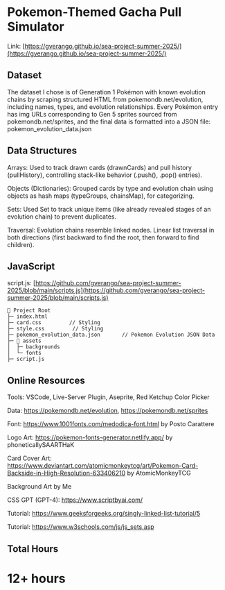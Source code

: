 # Pokemon-Themed Gacha Pull Simulator
Link: [https://gverango.github.io/sea-project-summer-2025/](https://gverango.github.io/sea-project-summer-2025/)

## Dataset
The dataset I chose is of Generation 1 Pokémon with known evolution chains by scraping structured HTML from pokemondb.net/evolution, including names, types, and evolution relationships. Every Pokémon entry has img URLs corresponding to Gen 5 sprites sourced from pokemondb.net/sprites, and the final data is formatted into a JSON file: pokemon_evolution_data.json

## Data Structures
Arrays: Used to track drawn cards (drawnCards) and pull history (pullHistory), controlling stack-like behavior (.push(), .pop() entries).

Objects (Dictionaries): Grouped cards by type and evolution chain using objects as hash maps (typeGroups, chainsMap), for categorizing.

Sets: Used Set to track unique items (like already revealed stages of an evolution chain) to prevent duplicates.

Traversal: Evolution chains resemble linked nodes. Linear list traversal in both directions (first backward to find the root, then forward to find children).

## JavaScript

script.js: [https://github.com/gverango/sea-project-summer-2025/blob/main/scripts.js](https://github.com/gverango/sea-project-summer-2025/blob/main/scripts.js)
```
📁 Project Root
├─ index.html
├─ card.css         // Styling
├─ style.css         // Styling
├─ pokemon_evolution_data.json       // Pokemon Evolution JSON Data
├─ 📂 assets            
│  ├─ backgrounds
│  └─ fonts
├─ script.js
```
## Online Resources

Tools: VSCode, Live-Server Plugin, Aseprite, Red Ketchup Color Picker

Data: https://pokemondb.net/evolution, https://pokemondb.net/sprites

Font: https://www.1001fonts.com/medodica-font.html by Posto Carattere

Logo Art: https://pokemon-fonts-generator.netlify.app/ by phoneticallySAARTHaK

Card Cover Art: https://www.deviantart.com/atomicmonkeytcg/art/Pokemon-Card-Backside-in-High-Resolution-633406210 by AtomicMonkeyTCG

Background Art by Me

CSS GPT (GPT-4): https://www.scriptbyai.com/

Tutorial: https://www.geeksforgeeks.org/singly-linked-list-tutorial/5

Tutorial: https://www.w3schools.com/js/js_sets.asp

## Total Hours

# 12+ hours

